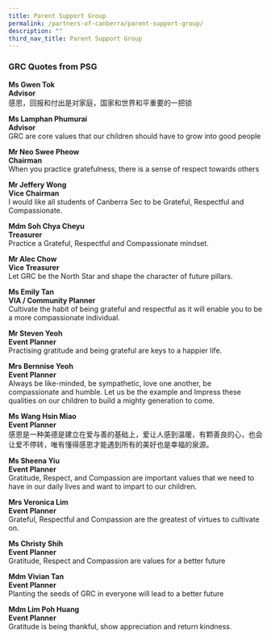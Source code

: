 ```yaml
---
title: Parent Support Group
permalink: /partners-of-canberra/parent-support-group/
description: ""
third_nav_title: Parent Support Group
---
```



<h3><strong>GRC Quotes from PSG&nbsp;</strong></h3>
<p><strong>Ms Gwen Tok <br /></strong><strong>Advisor&nbsp;<br /></strong>感恩，回报和付出是对家庭，国家和世界和平重要的一把锁</p>
<p><strong>Ms Lamphan Phumurai<br /></strong><strong>Advisor<br /></strong>GRC are core values that our children should have to grow into good people</p>
<p><strong>Mr Neo Swee Pheow&nbsp;<br /></strong><strong>Chairman<br /></strong>When you practice gratefulness, there is a sense of respect towards others</p>
<p><strong>Mr Jeffery Wong&nbsp;<br /></strong><strong>Vice Chairman<br /></strong>I would like all students of Canberra Sec to be Grateful, Respectful and Compassionate.</p>
<p><strong>Mdm Soh Chya Cheyu<br /></strong><strong>Treasurer<br /></strong>Practice a Grateful, Respectful and Compassionate mindset.</p>
<p><strong>Mr Alec Chow&nbsp;<br /></strong><strong>Vice Treasurer<br /></strong>Let GRC be the North Star and shape the character of future pillars.</p>
<p><strong>Ms Emily Tan<br /></strong><strong>VIA / Community Planner<br /></strong>Cultivate the habit of being grateful and respectful as it will enable you to be a more compassionate individual.</p>
<p><strong>Mr Steven Yeoh<br /></strong><strong>Event Planner<br /></strong>Practising gratitude and being grateful are keys to a happier life.</p>
<p><strong>Mrs Bernnise Yeoh<br /></strong><strong>Event Planner<br /></strong>Always be like-minded, be sympathetic, love one another, be compassionate and humble. Let us be the example and Impress these qualities on our children to build a mighty generation to come.</p>
<p><strong>Ms Wang Hsin Miao<br /></strong><strong>Event Planner<br /></strong>感恩是一种美德是建立在爱与善的基础上，爱让人感到温暖，有颗善良的心，也会让爱不停转，唯有懂得感恩才能遇到所有的美好也是幸福的泉源。</p>
<p><strong>Ms Sheena Yiu<br /></strong><strong>Event Planner<br /></strong>Gratitude, Respect, and Compassion are important values that we need to have in our daily lives and want to impart to our children.</p>
<p><strong>Mrs Veronica Lim<br /></strong><strong>Event Planner<br /></strong>Grateful, Respectful and Compassion are the greatest of virtues to cultivate on.</p>
<p><strong>Ms Christy Shih<br /></strong><strong>Event Planner<br /></strong>Gratitude, Respect and Compassion are values for a better future</p>
<p><strong>Mdm Vivian Tan<br /></strong><strong>Event Planner<br /></strong>Planting the seeds of GRC in everyone will lead to a better future</p>
<p><strong>Mdm Lim Poh Huang<br /></strong><strong>Event Planner<br /></strong>Gratitude is being thankful, show appreciation and return kindness.</p>
